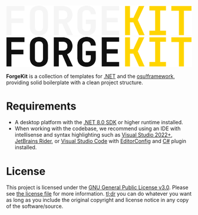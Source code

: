 <p align='center'>
  <a href='https://github.com/isrcalebe/forgekit#gh-dark-mode-only' target='_blank' rel='noopener noreferrer'>
    <img src='./assets/logo-light.svg' alt='isrcalebe/forgekit'>
  </a>
  <a href='https://github.com/isrcalebe/forgekit#gh-light-mode-only' target='_blank' rel='noopener noreferrer'>
    <img src='./assets/logo-dark.svg' alt='isrcalebe/forgekit'>
  </a>
</p>

**ForgeKit** is a collection of templates for [.NET](https://dot.net) and the [osu!framework](https://github.com/ppy/osu-framework), providing solid boilerplate with a clean project structure.

# Requirements

- A desktop platform with the [.NET 8.0 SDK](https://dotnet.microsoft.com/download) or higher runtime installed.
- When working with the codebase, we recommend using an IDE with intellisense and syntax highlighting such as [Visual Studio 2022+](https://visualstudio.microsoft.com/vs/), [JetBrains Rider](https://www.jetbrains.com/rider/), or [Visual Studio Code](https://code.visualstudio.com/) with [EditorConfig](https://marketplace.visualstudio.com/items?itemName=EditorConfig.EditorConfig) and [C#](https://marketplace.visualstudio.com/items?itemName=ms-dotnettools.csdevkit) plugin installed.

# License

This project is licensed under the [GNU General Public License v3.0](https://opensource.org/licenses/gpl-3-0). Please see [the license file](../COPYING) for more information. [tl;dr](https://www.tldrlegal.com/license/gnu-general-public-license-v3-gpl-3) you can do whatever you want as long as you include the original copyright and license notice in any copy of the software/source.
